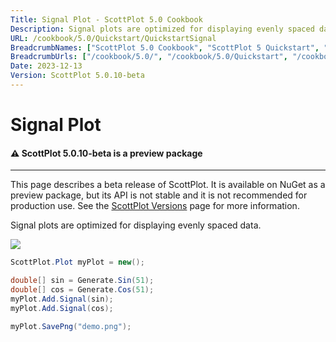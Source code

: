 ```yaml
---
Title: Signal Plot - ScottPlot 5.0 Cookbook
Description: Signal plots are optimized for displaying evenly spaced data.
URL: /cookbook/5.0/Quickstart/QuickstartSignal
BreadcrumbNames: ["ScottPlot 5.0 Cookbook", "ScottPlot 5 Quickstart", "Signal Plot"]
BreadcrumbUrls: ["/cookbook/5.0/", "/cookbook/5.0/Quickstart", "/cookbook/5.0/Quickstart/QuickstartSignal"]
Date: 2023-12-13
Version: ScottPlot 5.0.10-beta
---
```


# Signal Plot



<div class='alert alert-warning' role='alert'><h4 class='alert-heading py-0 my-0'>⚠️ ScottPlot 5.0.10-beta is a preview package</h4><hr /><p class='mb-0'><span class='fw-semibold'>This page describes a beta release of ScottPlot.</span> It is available on NuGet as a preview package, but its API is not stable and it is not recommended for production use. See the <a href='https://scottplot.net/versions/'>ScottPlot Versions</a> page for more information. </p></div>



Signal plots are optimized for displaying evenly spaced data.

[![](/cookbook/5.0/images/QuickstartSignal.png)](/cookbook/5.0/images/QuickstartSignal.png)

```cs
ScottPlot.Plot myPlot = new();

double[] sin = Generate.Sin(51);
double[] cos = Generate.Cos(51);
myPlot.Add.Signal(sin);
myPlot.Add.Signal(cos);

myPlot.SavePng("demo.png");

```

